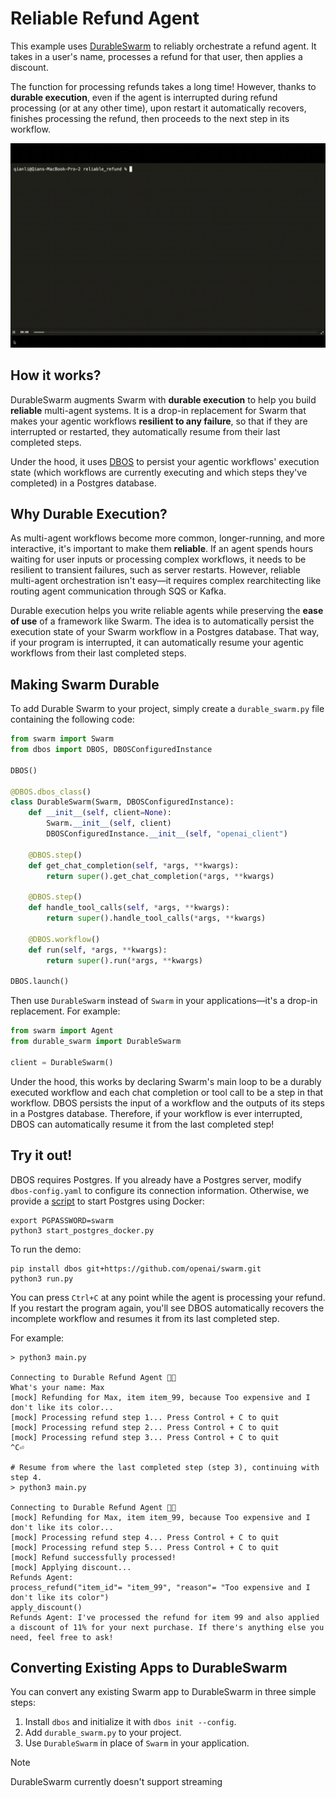 # Reliable Refund Agent

This example uses [DurableSwarm](https://github.com/dbos-inc/durable-swarm) to reliably orchestrate a refund agent.
It takes in a user's name, processes a refund for that user, then applies a discount.

The function for processing refunds takes a long time!
However, thanks to **durable execution**, even if the agent is interrupted during refund processing (or at any other time), upon restart it automatically recovers, finishes processing the refund, then proceeds to the next step in its workflow.

![Durable Swarm Demo](./assets/demo.gif)

## How it works?

DurableSwarm augments Swarm with **durable execution** to help you build **reliable** multi-agent systems. It is a drop-in replacement for Swarm that makes your agentic workflows **resilient to any failure**, so that if they are interrupted or restarted, they automatically resume from their last completed steps.

Under the hood, it uses [DBOS](https://github.com/dbos-inc/dbos-transact-py) to persist your agentic workflows' execution state (which workflows are currently executing and which steps they've completed) in a Postgres database.

## Why Durable Execution?

As multi-agent workflows become more common, longer-running, and more interactive, it's important to make them **reliable**.
If an agent spends hours waiting for user inputs or processing complex workflows, it needs to be resilient to transient failures, such as server restarts.
However, reliable multi-agent orchestration isn't easy&mdash;it requires complex rearchitecting like routing agent communication through SQS or Kafka.

Durable execution helps you write reliable agents while preserving the **ease of use** of a framework like Swarm.
The idea is to automatically persist the execution state of your Swarm workflow in a Postgres database.
That way, if your program is interrupted, it can automatically resume your agentic workflows from their last completed steps.

## Making Swarm Durable

To add Durable Swarm to your project, simply create a `durable_swarm.py` file containing the following code:

```python
from swarm import Swarm
from dbos import DBOS, DBOSConfiguredInstance

DBOS()

@DBOS.dbos_class()
class DurableSwarm(Swarm, DBOSConfiguredInstance):
    def __init__(self, client=None):
        Swarm.__init__(self, client)
        DBOSConfiguredInstance.__init__(self, "openai_client")

    @DBOS.step()
    def get_chat_completion(self, *args, **kwargs):
        return super().get_chat_completion(*args, **kwargs)

    @DBOS.step()
    def handle_tool_calls(self, *args, **kwargs):
        return super().handle_tool_calls(*args, **kwargs)

    @DBOS.workflow()
    def run(self, *args, **kwargs):
        return super().run(*args, **kwargs)

DBOS.launch()
```

Then use `DurableSwarm` instead of `Swarm` in your applications&mdash;it's a drop-in replacement. For example:

```python
from swarm import Agent
from durable_swarm import DurableSwarm

client = DurableSwarm()
```

Under the hood, this works by declaring Swarm's main loop to be a durably executed workflow and each chat completion or tool call to be a step in that workflow.
DBOS persists the input of a workflow and the outputs of its steps in a Postgres database.
Therefore, if your workflow is ever interrupted, DBOS can automatically resume it from the last completed step!

## Try it out!

DBOS requires Postgres.
If you already have a Postgres server, modify `dbos-config.yaml` to configure its connection information.
Otherwise, we provide a [script](./start_postgres_docker.py) to start Postgres using Docker:

```
export PGPASSWORD=swarm
python3 start_postgres_docker.py
```

To run the demo:

```shell
pip install dbos git+https://github.com/openai/swarm.git
python3 run.py
```

You can press `Ctrl+C` at any point while the agent is processing your refund.
If you restart the program again, you'll see DBOS automatically recovers the incomplete workflow and resumes it from its last completed step.

For example:

```shell
> python3 main.py

Connecting to Durable Refund Agent 💪🐝
What's your name: Max
[mock] Refunding for Max, item item_99, because Too expensive and I don't like its color...
[mock] Processing refund step 1... Press Control + C to quit
[mock] Processing refund step 2... Press Control + C to quit
[mock] Processing refund step 3... Press Control + C to quit
^C⏎

# Resume from where the last completed step (step 3), continuing with step 4.
> python3 main.py

Connecting to Durable Refund Agent 💪🐝
[mock] Refunding for Max, item item_99, because Too expensive and I don't like its color...
[mock] Processing refund step 4... Press Control + C to quit
[mock] Processing refund step 5... Press Control + C to quit
[mock] Refund successfully processed!
[mock] Applying discount...
Refunds Agent:
process_refund("item_id"= "item_99", "reason"= "Too expensive and I don't like its color")
apply_discount()
Refunds Agent: I've processed the refund for item 99 and also applied a discount of 11% for your next purchase. If there's anything else you need, feel free to ask!

```

## Converting Existing Apps to DurableSwarm

You can convert any existing Swarm app to DurableSwarm in three simple steps:

1. Install `dbos` and initialize it with `dbos init --config`.
2. Add `durable_swarm.py` to your project.
3. Use `DurableSwarm` in place of `Swarm` in your application.

> [!NOTE]
> DurableSwarm currently doesn't support streaming